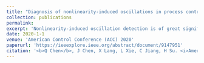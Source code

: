 ```yaml
---
title: "Diagnosis of nonlinearity-induced oscillations in process control loops based on adaptive chirp mode decomposition"
collection: publications
permalink: 
excerpt: 'Nonlinearity-induced oscillation detection is of great significance for the control loop performance assessment. A novel nonlinearity-induced oscillation detector based on ACMD (adaptive chirp mode decomposition) is proposed in this work. ACMD is a powerful signal processing tool and can decompose the process variable into several sub-signals, called as chirp mode. Then, two common oscillation indexes, namely, the normalized correlation coefficient and the sparseness index, are adopted to identify the oscillations contained in these modes. In this way, only significant oscillatory modes are retained and can be further analyzed for nonlinearity diagnosis by investigating the relationships among different frequencies. Simulation and industrial cases highlight the effectiveness and advantages of our methodology in various cases.'
date: 2020-1-1
venue: 'American Control Conference (ACC) 2020'
paperurl: 'https://ieeexplore.ieee.org/abstract/document/9147951'
citation: '<b>Q Chen</b>, J Chen, X Lang, L Xie, C Jiang, H Su. <i>American Control Conference (ACC)</i>. (2020).'
---
```

